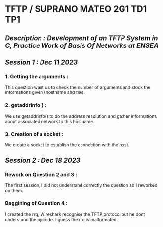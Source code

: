 # TFTP / SUPRANO MATEO 2G1 TD1 TP1
## _Description : Development of an TFTP System in C, Practice Work of Basis Of Networks at **ENSEA**_
## _Session 1 : Dec 11 2023_

### 1. Getting the arguments :
This question want us to check the number of arguments and stock the informations given (hostname and file).
### 2. getaddrinfo() :
We use getaddrinfo() to do the address resolution and gather informations about associated network to this hostname.
### 3. Creation of a socket :
We create a socket to establish the connection with the host.

## _Session 2 : Dec 18 2023_
### Rework on Question 2 and 3 :
The first session, I did not understand correctly the question so I reworked on them.
### Beggining of Question 4 :
I created the rrq, Wireshark recognise the TFTP protocol but he dont understand the opcode. I guess the rrq is malformated.

